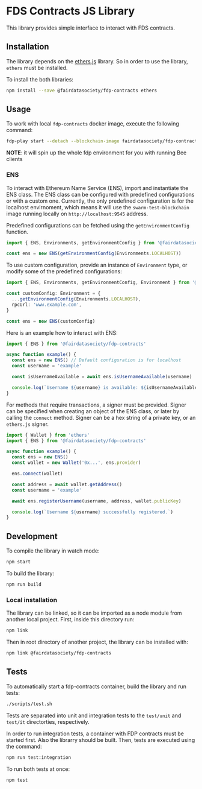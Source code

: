 # FDS Contracts JS Library

This library provides simple interface to interact with FDS contracts.

## Installation

The library depends on the [ethers.js](https://github.com/ethers-io/ethers.js/) library. So in order to use
the library, `ethers` must be installed.

To install the both libraries:

```bash
npm install --save @fairdatasociety/fdp-contracts ethers
```

## Usage

To work with local `fdp-contracts` docker image, execute the following command:

```bash
fdp-play start --detach --blockchain-image fairdatasociety/fdp-contracts-blockchain $BEE_VERSION
```
**NOTE**: it will spin up the whole fdp environment for you with running Bee clients

### ENS

To interact with Ethereum Name Service (ENS), import and instantiate the ENS class. The ENS class can be
configured with predefined configurations or with a custom one. Currently, the only predefined configuration
is for the localhost envirnoment, which means it will use the `swarm-test-blockchain` image running locally on
`http://localhost:9545` address.

Predefined configurations can be fetched using the `getEnvironmentConfig` function.

```typescript
import { ENS, Environments, getEnvironmentConfig } from '@fairdatasociety/fdp-contracts'

const ens = new ENS(getEnvironmentConfig(Environments.LOCALHOST))
```

To use custom configuration, provide an instance of `Environment` type, or modify some of the predefined
configurations:

```typescript
import { ENS, Environments, getEnvironmentConfig, Environment } from '@fairdatasociety/fdp-contracts'

const customConfig: Environment = {
  ...getEnvironmentConfig(Environments.LOCALHOST),
  rpcUrl: 'www.example.com',
}

const ens = new ENS(customConfig)
```

Here is an example how to interact with ENS:

```typescript
import { ENS } from '@fairdatasociety/fdp-contracts'

async function example() {
  const ens = new ENS() // Default configuration is for localhost
  const username = 'example'

  const isUsernameAvailable = await ens.isUsernameAvailable(username)

  console.log(`Username ${username} is available: ${isUsernameAvailable}`)
}
```

For methods that require transactions, a signer must be provided. Signer can be specified when creating an
object of the ENS class, or later by calling the `connect` method. Signer can be a hex string of a private
key, or an `ethers.js` signer.

```typescript
import { Wallet } from 'ethers'
import { ENS } from '@fairdatasociety/fdp-contracts'

async function example() {
  const ens = new ENS()
  const wallet = new Wallet('0x...', ens.provider)

  ens.connect(wallet)

  const address = await wallet.getAddress()
  const username = 'example'

  await ens.registerUsername(username, address, wallet.publicKey)

  console.log(`Username ${username} successfully registered.`)
}
```

## Development

To compile the library in watch mode:

```bash
npm start
```

To build the library:

```bash
npm run build
```

### Local installation

The library can be linked, so it can be imported as a node module from another local project. First, inside
this directory run:

```bash
npm link
```

Then in root directory of another project, the library can be installed with:

```bash
npm link @fairdatasociety/fdp-contracts
```

## Tests

To automatically start a fdp-contracts container, build the library and run tests:

```bash
./scripts/test.sh
```

Tests are separated into unit and integration tests to the `test/unit` and `test/it` directorties,
respectively.

In order to run integration tests, a container with FDP contracts must be started first. Also the librarry
should be built. Then, tests are executed using the command:

```bash
npm run test:integration
```

To run both tests at once:

```bash
npm test
```
